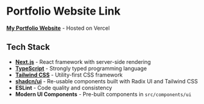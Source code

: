 # Portfolio Website Link 
**[My Portfolio Website](https://portfolio-rogb1s-projects.vercel.app/)** - Hosted on Vercel

## Tech Stack

- **[Next.js](https://nextjs.org/)** - React framework with server-side rendering
- **[TypeScript](https://www.typescriptlang.org/)** - Strongly typed programming language
- **[Tailwind CSS](https://tailwindcss.com/)** - Utility-first CSS framework
- **[shadcn/ui](https://ui.shadcn.com/)** - Re-usable components built with Radix UI and Tailwind CSS
- **ESLint** - Code quality and consistency
- **Modern UI Components** - Pre-built components in `src/components/ui`

